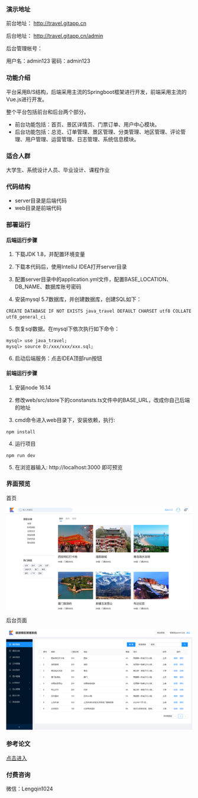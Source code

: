 


### 演示地址

前台地址：  http://travel.gitapp.cn

后台地址： http://travel.gitapp.cn/admin

后台管理帐号：

用户名：admin123
密码：admin123

### 功能介绍

平台采用B/S结构，后端采用主流的Springboot框架进行开发，前端采用主流的Vue.js进行开发。

整个平台包括前台和后台两个部分。

- 前台功能包括：首页、景区详情页、门票订单、用户中心模块。
- 后台功能包括：总览、订单管理、景区管理、分类管理、地区管理、评论管理、用户管理、运营管理、日志管理、系统信息模块。

### 适合人群

大学生、系统设计人员、毕业设计、课程作业


### 代码结构

- server目录是后端代码
- web目录是前端代码

### 部署运行

#### 后端运行步骤

1. 下载JDK 1.8，并配置环境变量

2. 下载本代码后，使用IntelliJ IDEA打开server目录

3. 配置server目录中的application.yml文件，配置BASE_LOCATION、DB_NAME、数据库账号密码

4. 安装mysql 5.7数据库，并创建数据库，创建SQL如下：
```
CREATE DATABASE IF NOT EXISTS java_travel DEFAULT CHARSET utf8 COLLATE utf8_general_ci
```
5. 恢复sql数据。在mysql下依次执行如下命令：

```
mysql> use java_travel;
mysql> source D:/xxx/xxx/xxx.sql;
```

6. 启动后端服务：点击IDEA顶部run按钮


#### 前端运行步骤

1. 安装node 16.14

2. 修改web/src/store下的constansts.ts文件中的BASE_URL，改成你自己后端的地址

3. cmd命令进入web目录下，安装依赖，执行:
```
npm install 
```
4. 运行项目
```
npm run dev
```
5. 在浏览器输入: http://localhost:3000 即可预览


### 界面预览

首页

![](https://raw.githubusercontent.com/geeeeeeeek/java_travel/master/server/upload/image/a.png)


后台页面

![](https://raw.githubusercontent.com/geeeeeeeek/java_travel/master/server/upload/image/b.png)




### 参考论文
[点击进入](doc/java_travel.docx)


### 付费咨询

微信：Lengqin1024

